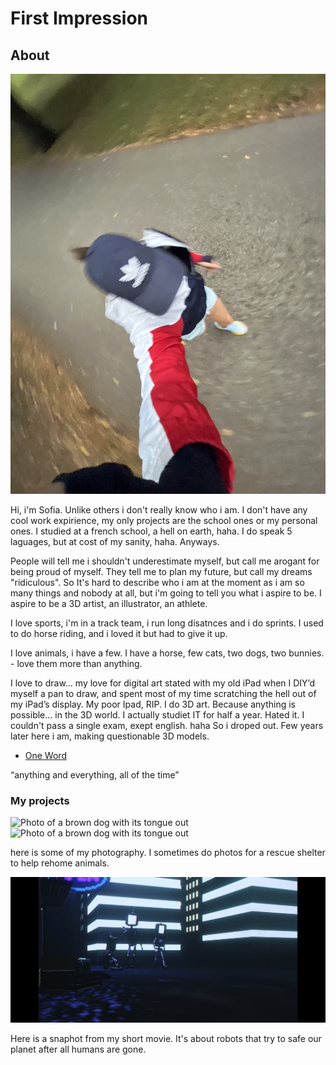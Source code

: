 # First Impression


## About

![Image of a girl running, shot fro high engle](IMG_1870.jpg)

Hi, i'm Sofia.
Unlike others i don't really know who i am. I don't have any cool work expirience, my only projects are the school ones or my personal ones.
I studied at a french school, a hell on earth, haha. I do speak 5 laguages, but at cost of my sanity, haha. Anyways.


People will tell me i shouldn't underestimate myself, but call me arogant for being proud of myself. They tell me to plan my future, but call my dreams "ridiculous".
So It's hard to describe who i am at the moment as i am so many things and nobody at all, but i'm going to tell you what i aspire to be. I aspire to be a 3D artist, an illustrator, an athlete.

I love sports, i'm in a track team, i run long disatnces and i do sprints. I used to do horse riding, and i loved it but had to give it up. 

I love animals, i have a few. I have a horse, few cats, two dogs, two bunnies. - love them more than anything.

I love to draw... my love for digital art stated with my old iPad when I DIY’d myself a pan to draw, and spent most of my time scratching the hell out of my iPad’s display. My poor Ipad, RIP. 
I do 3D art. Because anything is possible... in the 3D world. I actually studiet IT for half a year. Hated it. I couldn't pass a single exam, exept english. haha
So i droped out. Few years later here i am, making questionable 3D models. 

- [One Word](https://www.canva.com/design/DAFzNSMShEY/HtndGKof9UMl3immaD3sIw/view?utm_content=DAFzNSMShEY&utm_campaign=designshare&utm_medium=link&utm_source=editor)

“anything and everything, all of the time” 


### My projects 

![Photo of a brown dog with its tongue out](DEC01210.jpg)
![Photo of a brown dog with its tongue out](DEC01644.jpg)

here is some of my photography. I sometimes do photos for a rescue shelter to help rehome animals.




![snaphot from a short 3d movie, robot walking towards us, while two robots sit on the ground](IMG_1793.PNG)

Here is a snaphot from my short movie. It's about robots that try to safe our planet after all humans are gone. 






